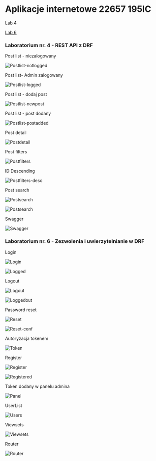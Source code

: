 # Aplikacje internetowe 22657 195IC

<p><a href="#Lab4">Lab 4</a></p>  
<p><a href="#Lab6">Lab 6</a></p>  

<a id="Lab4"></a>
### Laboratorium nr. 4 - REST API z DRF
  
Post list - niezalogowany  

![Postlist-notlogged](/lab4/myapi/assets/postlist-notlogged.png "Postlist")  

Post list- Admin zalogowany  

![Postlist-logged](/lab4/myapi/assets/postlist-logged.png "Postlist")  

Post list - dodaj post  

![Postlist-newpost](/lab4/myapi/assets/nowypost.png "Postlist")  

Post list - post dodany  

![Postlist-postadded](/lab4/myapi/assets/dodany-post.png "Postlist")  

Post detail  

![Postdetail](/lab4/myapi/assets/post-detail.png "Postdetail")  

Post filters  

![Postfilters](/lab4/myapi/assets/post-filters.png "Postfilters")  

ID Descending  

![Postfilters-desc](/lab4/myapi/assets/post-id-desc.png "Postfilters")  

Post search  

![Postsearch](/lab4/myapi/assets/post-search1.png "Postsearch")  

![Postsearch](/lab4/myapi/assets/post-search2.png "Postsearch")  

Swagger  

![Swagger](/lab4/myapi/assets/swagger.png "Swagger") 

<a id="Lab6"></a>  

### Laboratorium nr. 6 - Zezwolenia i uwierzytelnianie w DRF

Login  

![Login](/lab4/myapi/assets/login.png "Login")  

![Logged](/lab4/myapi/assets/logged.png "Logged")  

Logout  

![Logout](/lab4/myapi/assets/logout.png "Logout")  

![Loggedout](/lab4/myapi/assets/loggedout.png "Loggedout")  

Password reset  

![Reset](/lab4/myapi/assets/pass-reset.png "Reset")  

![Reset-conf](/lab4/myapi/assets/pass-reset-conf.png "Reset-conf")  

Autoryzacja tokenem  

![Token](/lab4/myapi/assets/tokenkod.png "Token")

Register  

![Register](/lab4/myapi/assets/register.png "Register")  

![Registered](/lab4/myapi/assets/registered.png "Registered")  

Token dodany w panelu admina  

![Panel](/lab4/myapi/assets/paneladmina.png "Panel")  

UserList  

![Users](/lab4/myapi/assets/users.png "Users")

Viewsets  

![Viewsets](/lab4/myapi/assets/viewsetykod.png "Viewsets")  

Router  

![Router](/lab4/myapi/assets/routerkod.png "Router")  


